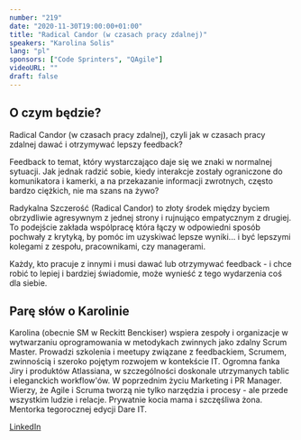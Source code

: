```yaml
---
number: "219"
date: "2020-11-30T19:00:00+01:00"
title: "Radical Candor (w czasach pracy zdalnej)"
speakers: "Karolina Solis"
lang: "pl"
sponsors: ["Code Sprinters", "QAgile"]
videoURL: ""
draft: false
---
```


## O czym będzie?

Radical Candor (w czasach pracy zdalnej), czyli jak w czasach pracy zdalnej dawać i otrzymywać lepszy feedback?

Feedback to temat, który wystarczająco daje się we znaki w normalnej sytuacji. Jak jednak radzić sobie, kiedy interakcje zostały ograniczone do komunikatora i kamerki, a na przekazanie informacji zwrotnych, często bardzo ciężkich, nie ma szans na żywo?

Radykalna Szczerość (Radical Candor) to złoty środek między byciem obrzydliwie agresywnym z jednej strony i rujnująco empatycznym z drugiej. To podejście zakłada wspólpracę która łączy w odpowiedni sposób pochwały z krytyką, by pomóc im uzyskiwać lepsze wyniki... i być lepszymi kolegami z zespołu, pracownikami, czy managerami.

Każdy, kto pracuje z innymi i musi dawać lub otrzymywać feedback - i chce robić to lepiej i bardziej świadomie, może wynieść z tego wydarzenia coś dla siebie.

## Parę słów o Karolinie

Karolina (obecnie SM w Reckitt Benckiser) wspiera zespoły i organizacje w wytwarzaniu oprogramowania w metodykach zwinnych jako zdalny Scrum Master. Prowadzi szkolenia i meetupy związane z feedbackiem, Scrumem, zwinnością i szeroko pojętym rozwojem w kontekście IT. Ogromna fanka Jiry i produktów Atlassiana, w szczególności doskonale utrzymanych tablic i eleganckich workflow'ów. W poprzednim życiu Marketing i PR Manager. Wierzy, że Agile i Scruma tworzą nie tylko narzędzia i procesy - ale przede wszystkim ludzie i relacje. Prywatnie kocia mama i szczęśliwa żona. Mentorka tegorocznej edycji Dare IT.

<a href="https://pl.linkedin.com/in/karolinasolis" target="_blank">LinkedIn</a>


